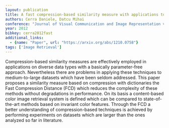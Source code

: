 ```yaml
---
layout: publication
title: A fast compression-based similarity measure with applications to content-based image retrieval
authors: Cerra Daniele, Datcu Mihai
conference: "Journal of Visual Communication and Image Representation vol."
year: 2012
bibkey: cerra2012fast
additional_links:
  - {name: "Paper", url: "https://arxiv.org/abs/1210.0758"}
tags: ['Image Retrieval']
---
```

Compression-based similarity measures are effectively employed in applications on diverse data types with a basically parameter-free approach. Nevertheless there are problems in applying these techniques to medium-to-large datasets which have been seldom addressed. This paper proposes a similarity measure based on compression with dictionaries the Fast Compression Distance (FCD) which reduces the complexity of these methods without degradations in performance. On its basis a content-based color image retrieval system is defined which can be compared to state-of-the-art methods based on invariant color features. Through the FCD a better understanding of compression-based techniques is achieved by performing experiments on datasets which are larger than the ones analyzed so far in literature.
